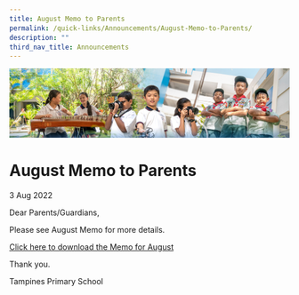 ```yaml
---
title: August Memo to Parents
permalink: /quick-links/Announcements/August-Memo-to-Parents/
description: ""
third_nav_title: Announcements
---
```

![](/images/AboutUs.jpg)


August Memo to Parents
======================

3 Aug 2022

  

Dear Parents/Guardians,

  

Please see August Memo for more details.

  

[Click here to download the Memo for August](/for-parents/Letters-to-Parents-2022/)

  

Thank you.

  

  

Tampines Primary School